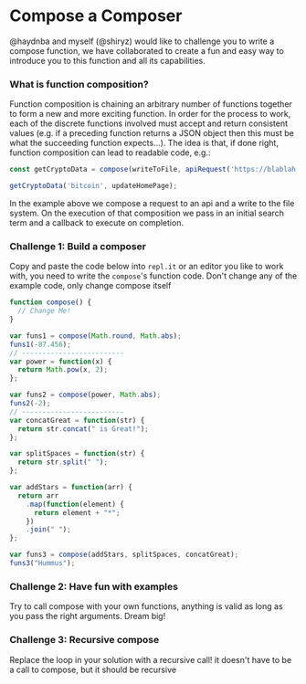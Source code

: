 # Compose a Composer

@haydnba and myself (@shiryz) would like to challenge you to write a compose
function, we have collaborated to create a fun and easy way to introduce you to
this function and all its capabilities.

### What is function composition?

Function composition is chaining an arbitrary number of functions together to 
form a new and more exciting function. In order for the process to work, each 
of the discrete functions involved must accept and return consistent values (e.g. 
if a preceding function returns a JSON object then this must be what the 
succeeding function expects...). The idea is that, if done right, function 
composition can lead to readable code, e.g.:

```js
const getCryptoData = compose(writeToFile, apiRequest('https://blablah.com/api/v3/cryptocurrency-json'));

getCryptoData('bitcoin', updateHomePage);
```

In the example above we compose a request to an api and a write to the file system. 
On the execution of that composition we pass in an initial search term and a callback to execute on completion.


### Challenge 1: Build a composer

Copy and paste the code below into `repl.it` or an editor you like to work with,
you need to write the `compose`'s function code.
Don't change any of the example code, only change compose itself

```js
function compose() {
  // Change Me!
}

var funs1 = compose(Math.round, Math.abs);
funs1(-87.456);
// -------------------------
var power = function(x) {
  return Math.pow(x, 2);
};

var funs2 = compose(power, Math.abs);
funs2(-2);
// -------------------------
var concatGreat = function(str) {
  return str.concat(" is Great!");
};

var splitSpaces = function(str) {
  return str.split(" ");
};

var addStars = function(arr) {
  return arr
    .map(function(element) {
      return element + "*";
    })
    .join(" ");
};

var funs3 = compose(addStars, splitSpaces, concatGreat);
funs3("Hummus");
```

### Challenge 2: Have fun with examples

Try to call compose with your own functions, anything is valid as long as you
pass the right arguments.
Dream big!

### Challenge 3: Recursive compose

Replace the loop in your solution with a recursive call!
it doesn't have to be a call to compose, but it should be recursive

